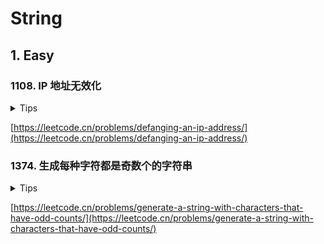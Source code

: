 # String

## 1. Easy

### 1108. IP 地址无效化

<details>
<summary>Tips</summary>

1. 简单模拟,遍历替换即可

</details>

[https://leetcode.cn/problems/defanging-an-ip-address/](https://leetcode.cn/problems/defanging-an-ip-address/)

### 1374. 生成每种字符都是奇数个的字符串

<details>
<summary>Tips</summary>

1. 分情况讨论n即可

</details>

[https://leetcode.cn/problems/generate-a-string-with-characters-that-have-odd-counts/](https://leetcode.cn/problems/generate-a-string-with-characters-that-have-odd-counts/)